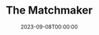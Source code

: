 ---
title: The Matchmaker
date: 2023-09-08T00:00:00
opening_date: 1961-09-29
closing_date: 1961-10-07
layout: productions
program:
Theatre: Theatre Jacksonville
Venue: Little Theatre
cast:
- Horace Vandergelder: Harrold Edris
- Ambrose Kemper: Jim Dudley
- Joe Scanlan: Warren Zundell
- Gertrude: Ellen Black
- Cornelius Hackl: Ron Dobrin
- Ermengarde: Diane Shackleton
- Malachi Stack: Joe Hyde
- Mrs. Levi: Gerri Turbow
- Barnaby Tucker: Bruce Henn
- Mrs. Molloy: Elise Hallowes
- Minnie Fay: Claire Zundell
- A Cabman: Wallace Hannon
- Rudolf: Jim Hicken
- August: Tom Thornhill
- Miss Flora Van Huysen: Kathryn Martin
- Her Cook: Mary Thornhill
- A Musician: Robert Sansone
crew:
- Director: George Ballis
- Set Designer: Ben Jones
- Scenic Art: Bob Krell
- Technical Work: Pete House
- Stage Manager: Ira Fink
- Assistant Stage Manager: Ellen Black
- Lighting:
  - Chase Ambler
  - Ellen Black
- Sound:
  - Tom Markham
  - Ron Johnson
- Costumes:
  - Frank Ridge
  - Daisy Robinson
- Properties:
  - Helen Cochran
  - Dave Adams
  - Esther Barnes
  - Ferguson Barnes
  - Sue Black
  - Marie Louise Burns
  - Gladys Dale
  - Doris Edwards
  - Beverly Fink
  - Betty Foran
  - Merlene Gallaway
  - Mardie Kelly
  - Bill Milton
  - Edythe Price
  - Marge Rocca
  - Lynn Shinberg
  - Lois Taylor
  - Gayle Swymer
  - Jean Charles
  - Jack Broughton
- Make-Up:
  - Jane Porter
  - Peggy Gift
  - Anna Chiasson
  - Trudi Johnston
  - Rose Marie Regero
  - Maude Hecht
  - Penny Hecht
  - Bill Gibbs
  - Elmo Lehman
- Scenery:
  - Mike Comer
  - Galdys Dale
  - Bunni Thornhill
  - Jean Charles
  - Thelma Mayeron
  - Peggy Miller
  - Ellen Black
  - Tom Thornhill
  - Mary Thornhill
  - Marion Cooner
  - Frank Ridge
  - Louise Freeman
  - Charlie Sheirer
  - Jack Broughton
  - Peggy Gift
  - Happy Gift
  - Susie Gift
  - Charles Cleghorn, Jr.
  - Roger Smith
  - Trudi Johnston
  - Ira Fink
  - Dixie Cohen
  - Will Wasson
  - Roby Robson
  - Helen Cochran
  - Rik Snyder
  - Paul Galloway
  - Jack Brawley
  - Al Pinan
  - Beverly Fink
  - Marge Rocco
  - Frances Jeffrey
  - Thomas Felder
  - Gerri Turbow
  - Virginia Popwell
  - Del Popwell
  - Wade Popwell
  - Brent Turbow
  - Ellis Barnert
  - Frank Oliva
  - Edythe Price
  - Jeane Marlow
  - Peggy Coll
  - Margaret Hawkins
  - Bruce Henn
  - Chase Ambler
  - Bob Krell
  - Pat Garden
  - Sue Black
  - Evelyn Berlow
  - Pete House
  - Joanne House
  - Tom Markham
  - Judith Jett
  - Mardie Kelly
  - Ron Johnson
  - Ed Heist, Jr.
  - Hope Bayes
  - Terry McFarlane
  - Tom Bruce
  - Bob Middleton
- Program Cover: Bob Krell
---